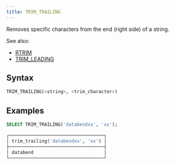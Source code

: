 ```yaml
---
title: TRIM_TRAILING
---
```


Removes specific characters from the end (right side) of a string.

See also: 

- [RTRIM](rtrim.md)
- [TRIM_LEADING](trim-leading.md)

## Syntax

```sql
TRIM_TRAILING(<string>, <trim_character>)
```

## Examples

```sql
SELECT TRIM_TRAILING('databendxx', 'xx');

┌───────────────────────────────────┐
│ trim_trailing('databendxx', 'xx') │
├───────────────────────────────────┤
│ databend                          │
└───────────────────────────────────┘
```